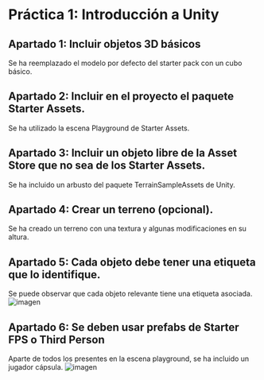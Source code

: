 # Práctica 1: Introducción a Unity

## Apartado 1: Incluir objetos 3D básicos
Se ha reemplazado el modelo por defecto del starter pack con un cubo básico.
## Apartado 2: Incluir en el proyecto el paquete Starter Assets.
Se ha utilizado la escena Playground de Starter Assets.
## Apartado 3: Incluir un objeto libre de la Asset Store que no sea de los Starter Assets.
Se ha incluido un arbusto del paquete TerrainSampleAssets de Unity.
## Apartado 4: Crear un terreno (opcional).
Se ha creado un terreno con una textura y algunas modificaciones en su altura.
## Apartado 5: Cada objeto debe tener una etiqueta que lo identifique.
Se puede observar que cada objeto relevante tiene una etiqueta asociada.
![imagen](https://github.com/Francisco-Marques-Armas/Interfaces_Inteligentes/assets/72305337/47be5b33-88ea-4b32-ae0a-f51382f034c5)
## Apartado 6: Se deben usar prefabs de Starter FPS o Third Person
Aparte de todos los presentes en la escena playground, se ha incluido un jugador cápsula.
![imagen](https://github.com/Francisco-Marques-Armas/Interfaces_Inteligentes/assets/72305337/38bf0018-2514-4cbf-b5b5-515d1a222fc6)

